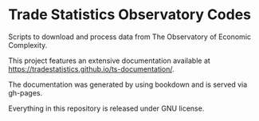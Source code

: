 # Trade Statistics Observatory Codes

Scripts to download and process data from The Observatory of Economic Complexity.

This project features an extensive documentation available at https://tradestatistics.github.io/ts-documentation/.

The documentation was generated by using bookdown and is served via gh-pages.

Everything in this repository is released under GNU license.
